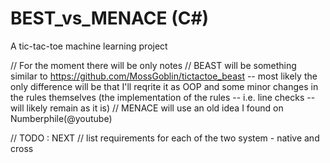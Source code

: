 # BEST_vs_MENACE (C#)
A tic-tac-toe machine learning project

// For the moment there will be only notes
// BEAST will be something similar to https://github.com/MossGoblin/tictactoe_beast -- most likely the only difference will be that I'll reqrite it as OOP and some minor changes in the rules themselves (the implementation of the rules -- i.e. line checks --  will likely remain as it is)
// MENACE will use an old idea I found on Numberphile(@youtube)

// TODO : NEXT
// list requirements for each of the two system - native and cross
